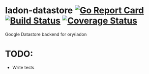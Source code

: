 # ladon-datastore [![Go Report Card](https://goreportcard.com/badge/github.com/someone1/ladon-datastore)](https://goreportcard.com/report/github.com/someone1/ladon-datastore) [![Build Status](https://travis-ci.org/someone1/ladon-datastore.svg?branch=master)](https://travis-ci.org/someone1/ladon-datastore) [![Coverage Status](https://coveralls.io/repos/github/someone1/ladon-datastore/badge.svg?branch=master)](https://coveralls.io/github/someone1/ladon-datastore?branch=master)

Google Datastore backend for ory/ladon

# TODO:

* Write tests
